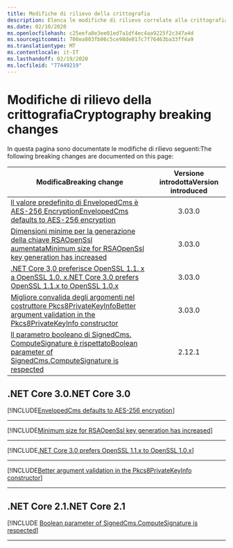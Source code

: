 ```yaml
---
title: Modifiche di rilievo della crittografia
description: Elenca le modifiche di rilievo correlate alla crittografia in .NET Core.
ms.date: 02/10/2020
ms.openlocfilehash: c25eefa8e3ee01ed7a1df4ec4aa9225f2c347a4d
ms.sourcegitcommit: 700ea803fb06c5ce98de017c7f76463ba33ff4a9
ms.translationtype: MT
ms.contentlocale: it-IT
ms.lasthandoff: 02/19/2020
ms.locfileid: "77449219"
---
```

# <a name="cryptography-breaking-changes"></a><span data-ttu-id="7c790-103">Modifiche di rilievo della crittografia</span><span class="sxs-lookup"><span data-stu-id="7c790-103">Cryptography breaking changes</span></span>

<span data-ttu-id="7c790-104">In questa pagina sono documentate le modifiche di rilievo seguenti:</span><span class="sxs-lookup"><span data-stu-id="7c790-104">The following breaking changes are documented on this page:</span></span>

| <span data-ttu-id="7c790-105">Modifica</span><span class="sxs-lookup"><span data-stu-id="7c790-105">Breaking change</span></span> | <span data-ttu-id="7c790-106">Versione introdotta</span><span class="sxs-lookup"><span data-stu-id="7c790-106">Version introduced</span></span> |
| - | :-: |
| [<span data-ttu-id="7c790-107">Il valore predefinito di EnvelopedCms è AES-256 Encryption</span><span class="sxs-lookup"><span data-stu-id="7c790-107">EnvelopedCms defaults to AES-256 encryption</span></span>](#envelopedcms-defaults-to-aes-256-encryption) | <span data-ttu-id="7c790-108">3.0</span><span class="sxs-lookup"><span data-stu-id="7c790-108">3.0</span></span> |
| [<span data-ttu-id="7c790-109">Dimensioni minime per la generazione della chiave RSAOpenSsl aumentata</span><span class="sxs-lookup"><span data-stu-id="7c790-109">Minimum size for RSAOpenSsl key generation has increased</span></span>](#minimum-size-for-rsaopenssl-key-generation-has-increased) | <span data-ttu-id="7c790-110">3.0</span><span class="sxs-lookup"><span data-stu-id="7c790-110">3.0</span></span> |
| [<span data-ttu-id="7c790-111">.NET Core 3,0 preferisce OpenSSL 1.1. x a OpenSSL 1.0. x</span><span class="sxs-lookup"><span data-stu-id="7c790-111">.NET Core 3.0 prefers OpenSSL 1.1.x to OpenSSL 1.0.x</span></span>](#net-core-30-prefers-openssl-11x-to-openssl-10x) | <span data-ttu-id="7c790-112">3.0</span><span class="sxs-lookup"><span data-stu-id="7c790-112">3.0</span></span> |
| [<span data-ttu-id="7c790-113">Migliore convalida degli argomenti nel costruttore Pkcs8PrivateKeyInfo</span><span class="sxs-lookup"><span data-stu-id="7c790-113">Better argument validation in the Pkcs8PrivateKeyInfo constructor</span></span>](#better-argument-validation-in-the-pkcs8privatekeyinfo-constructor) | <span data-ttu-id="7c790-114">3.0</span><span class="sxs-lookup"><span data-stu-id="7c790-114">3.0</span></span> |
| [<span data-ttu-id="7c790-115">Il parametro booleano di SignedCms. ComputeSignature è rispettato</span><span class="sxs-lookup"><span data-stu-id="7c790-115">Boolean parameter of SignedCms.ComputeSignature is respected</span></span>](#boolean-parameter-of-signedcmscomputesignature-is-respected) | <span data-ttu-id="7c790-116">2.1</span><span class="sxs-lookup"><span data-stu-id="7c790-116">2.1</span></span> |

## <a name="net-core-30"></a><span data-ttu-id="7c790-117">.NET Core 3.0</span><span class="sxs-lookup"><span data-stu-id="7c790-117">.NET Core 3.0</span></span>

[!INCLUDE[EnvelopedCms defaults to AES-256 encryption](~/includes/core-changes/cryptography/3.0/envelopedcms-defaults-to-aes256.md)]

***

[!INCLUDE[Minimum size for RSAOpenSsl key generation has increased](~/includes/core-changes/cryptography/3.0/minimum-rsaopenssl-key-size-change.md)]

***

[!INCLUDE[.NET Core 3.0 prefers OpenSSL 1.1.x to OpenSSL 1.0.x](~/includes/core-changes/cryptography/3.0/net-core-3-0-prefers-openssl-1-1-x.md)]

***

[!INCLUDE[Better argument validation in the Pkcs8PrivateKeyInfo constructor](~/includes/core-changes/cryptography/3.0/better-argument-validation-in-pkcs8privatekeyinfo-ctor.md)]

***

## <a name="net-core-21"></a><span data-ttu-id="7c790-118">.NET Core 2.1</span><span class="sxs-lookup"><span data-stu-id="7c790-118">.NET Core 2.1</span></span>

[!INCLUDE [Boolean parameter of SignedCms.ComputeSignature is respected](~/includes/core-changes/cryptography/2.1/compute-signature-silent-parameter.md)]

***
